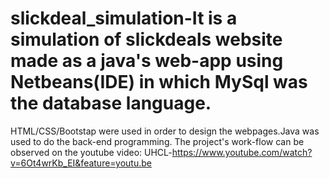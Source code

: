 # slickdeal_simulation-It is a simulation of slickdeals website made as a java's web-app using Netbeans(IDE) in which MySql was the database language.
HTML/CSS/Bootstap were used in order to design the webpages.Java was used to do the back-end programming.
The project's work-flow can be observed on the youtube video: UHCL-https://www.youtube.com/watch?v=6Ot4wrKb_EI&feature=youtu.be
